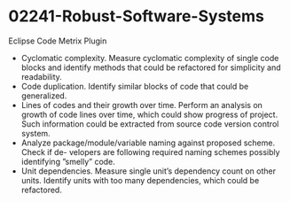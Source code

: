 02241-Robust-Software-Systems
=============================

Eclipse Code Metrix Plugin

- Cyclomatic complexity. Measure cyclomatic complexity of single code blocks and identify methods that could be refactored for simplicity and readability.
- Code duplication. Identify similar blocks of code that could be generalized.
- Lines of codes and their growth over time. Perform an analysis on growth of code lines over time, which could show progress of project. Such information could be extracted from source code version control system.
- Analyze package/module/variable naming against proposed scheme. Check if de- velopers are following required naming schemes possibly identifying ”smelly” code.
- Unit dependencies. Measure single unit’s dependency count on other units. Identify units with too many dependencies, which could be refactored.
